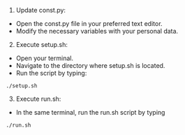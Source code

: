 1. Update const.py:
  - Open the const.py file in your preferred text editor.
  - Modify the necessary variables with your personal data.
2. Execute setup.sh:
  - Open your terminal.
  - Navigate to the directory where setup.sh is located.
  - Run the script by typing:
```shell
./setup.sh
```
3. Execute run.sh:
  - In the same terminal, run the run.sh script by typing
```shell
./run.sh
```
